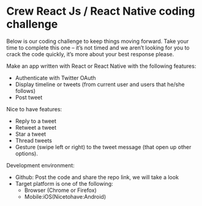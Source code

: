 # Crew React Js / React Native coding challenge

Below is our coding challenge to keep things moving forward. Take your time to complete this one – it’s not timed and we aren’t looking for you to crack the code quickly, it’s more about your best response please.


Make an app written with React or React Native with the following features:

* Authenticate with Twitter OAuth
* Display timeline or tweets (from current user and users that he/she follows)
* Post tweet

Nice to have features:
* Reply to a tweet
* Retweet a tweet
* Star a tweet
* Thread tweets
* Gesture (swipe left or right) to the tweet message (that open up other options).

Development environment:

* Github: Post the code and share the repo link, we will take a look 
* Target platform is one of the following:
  * Browser (Chrome or Firefox)
  * Mobile:iOS(Nicetohave:Android)
